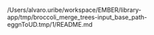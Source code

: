 /Users/alvaro.uribe/workspace/EMBER/library-app/tmp/broccoli_merge_trees-input_base_path-eggnToUD.tmp/1/README.md